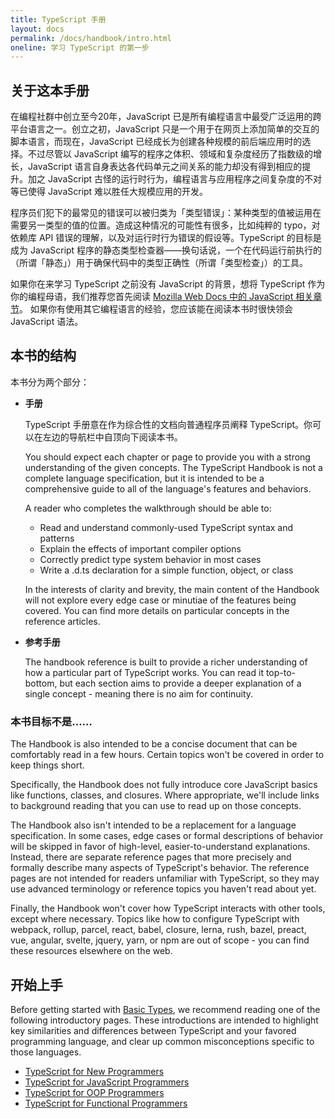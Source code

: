 ```yaml
---
title: TypeScript 手册
layout: docs
permalink: /docs/handbook/intro.html
oneline: 学习 TypeScript 的第一步
---
```


## 关于这本手册

在编程社群中创立至今20年，JavaScript 已是所有编程语言中最受广泛运用的跨平台语言之一。创立之初，JavaScript 只是一个用于在网页上添加简单的交互的脚本语言，而现在，JavaScript 已经成长为创建各种规模的前后端应用时的选择。不过尽管以 JavaScript 编写的程序之体积、领域和复杂度经历了指数级的增长，JavaScript 语言自身表达各代码单元之间关系的能力却没有得到相应的提升。加之 JavaScript 古怪的运行时行为，编程语言与应用程序之间复杂度的不对等已使得 JavaScript 难以胜任大规模应用的开发。

程序员们犯下的最常见的错误可以被归类为「类型错误」：某种类型的值被运用在需要另一类型的值的位置。造成这种情况的可能性有很多，比如纯粹的 typo，对依赖库 API 错误的理解，以及对运行时行为错误的假设等。TypeScript 的目标是成为 JavaScript 程序的静态类型检查器——换句话说，一个在代码运行前执行的（所谓「静态」）用于确保代码中的类型正确性（所谓「类型检查」）的工具。

如果你在来学习 TypeScript 之前没有 JavaScript 的背景，想将 TypeScript 作为你的编程母语，我们推荐您首先阅读 [Mozilla Web Docs 中的 JavaScript 相关章节](https://developer.mozilla.org/docs/Web/JavaScript/Guide)。
如果你有使用其它编程语言的经验，您应该能在阅读本书时很快领会 JavaScript 语法。

## 本书的结构

本书分为两个部分：

- **手册**

  TypeScript 手册意在作为综合性的文档向普通程序员阐释 TypeScript。你可以在左边的导航栏中自顶向下阅读本书。
  
  You should expect each chapter or page to provide you with a strong understanding of the given concepts. The TypeScript Handbook is not a complete language specification, but it is intended to be a comprehensive guide to all of the language's features and behaviors.

  A reader who completes the walkthrough should be able to:

  - Read and understand commonly-used TypeScript syntax and patterns
  - Explain the effects of important compiler options
  - Correctly predict type system behavior in most cases
  - Write a .d.ts declaration for a simple function, object, or class

  In the interests of clarity and brevity, the main content of the Handbook will not explore every edge case or minutiae of the features being covered. You can find more details on particular concepts in the reference articles.

- **参考手册**

  The handbook reference is built to provide a richer understanding of how a particular part of TypeScript works. You can read it top-to-bottom, but each section aims to provide a deeper explanation of a single concept - meaning there is no aim for continuity.

### 本书目标不是……

The Handbook is also intended to be a concise document that can be comfortably read in a few hours. Certain topics won't be covered in order to keep things short.

Specifically, the Handbook does not fully introduce core JavaScript basics like functions, classes, and closures. Where appropriate, we'll include links to background reading that you can use to read up on those concepts.

The Handbook also isn't intended to be a replacement for a language specification. In some cases, edge cases or formal descriptions of behavior will be skipped in favor of high-level, easier-to-understand explanations. Instead, there are separate reference pages that more precisely and formally describe many aspects of TypeScript's behavior. The reference pages are not intended for readers unfamiliar with TypeScript, so they may use advanced terminology or reference topics you haven't read about yet.

Finally, the Handbook won't cover how TypeScript interacts with other tools, except where necessary. Topics like how to configure TypeScript with webpack, rollup, parcel, react, babel, closure, lerna, rush, bazel, preact, vue, angular, svelte, jquery, yarn, or npm are out of scope - you can find these resources elsewhere on the web.

## 开始上手

Before getting started with [Basic Types](/docs/handbook/basic-types.html), we recommend reading one of the following introductory pages. These introductions are intended to highlight key similarities and differences between TypeScript and your favored programming language, and clear up common misconceptions specific to those languages.

- [TypeScript for New Programmers](/docs/handbook/typescript-from-scratch.html)
- [TypeScript for JavaScript Programmers](/docs/handbook/typescript-in-5-minutes.html)
- [TypeScript for OOP Programmers](/docs/handbook/typescript-in-5-minutes-oop.html)
- [TypeScript for Functional Programmers](/docs/handbook/typescript-in-5-minutes-func.html)
